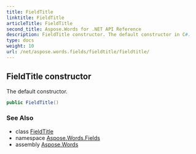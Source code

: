 ```yaml
---
title: FieldTitle
linktitle: FieldTitle
articleTitle: FieldTitle
second_title: Aspose.Words for .NET API Reference
description: FieldTitle constructor. The default constructor in C#.
type: docs
weight: 10
url: /net/aspose.words.fields/fieldtitle/fieldtitle/
---
```

## FieldTitle constructor

The default constructor.

```csharp
public FieldTitle()
```

### See Also

* class [FieldTitle](../)
* namespace [Aspose.Words.Fields](../../fieldtitle/)
* assembly [Aspose.Words](../../../)

